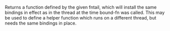   Returns a function defined by the given fntail, which will install the
  same bindings in effect as in the thread at the time bound-fn was called.
  This may be used to define a helper function which runs on a different
  thread, but needs the same bindings in place.